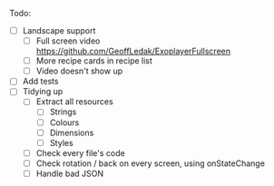 Todo:
- [ ] Landscape support
	- [ ] Full screen video https://github.com/GeoffLedak/ExoplayerFullscreen
	- [ ] More recipe cards in recipe list
	- [ ] Video doesn't show up
- [ ] Add tests
- [ ] Tidying up
	- [ ] Extract all resources
		- [ ] Strings
		- [ ] Colours
		- [ ] Dimensions
		- [ ] Styles
	- [ ] Check every file's code
	- [ ] Check rotation / back on every screen, using onStateChange
	- [ ] Handle bad JSON